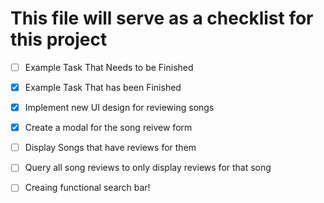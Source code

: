 # This file will serve as a checklist for this project

- [ ] Example Task That Needs to be Finished
- [x] Example Task That has been Finished

- [x] Implement new UI design for reviewing songs
- [x] Create a modal for the song reivew form
- [ ] Display Songs that have reviews for them 
- [ ] Query all song reviews to only display reviews for that song
- [ ] Creaing functional search bar!